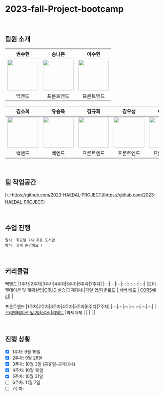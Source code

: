 # 2023-fall-Project-bootcamp

<br>

## 팀원 소개
| 권수현 | 송나흔 | 이수현 | 
| :-----: | :-----: | :-----: |
| [<img src="https://github.com/kwonssshyeon.png" width="100px">](https://github.com/kwonssshyeon) | [<img src="https://github.com/zrhmg0b71.png" width="100px">](https://github.com/zrhmg0b71) | [<img src="https://github.com/DingX2.png" width="100px">](https://github.com/DingX2) |
| 백엔드 | 프론트엔드 | 프론트엔드 |

| 김소희 | 유승욱 | 김규회 | 김우성 | 이승민 |
| :-----: | :-----: | :-----: | :-----: | :-----: |
| [<img src="https://github.com/kimsohee1221.png" width="100px">](https://github.com/kimsohee1221) | [<img src="https://github.com/yso8296.png" width="100px">](https://github.com/yso8296) | [<img src="https://github.com/KimKyuHoi.png" width="100px">](https://github.com/KimKyuHoi) | [<img src="https://github.com/KimW00Sung.png" width="100px">](https://github.com/KimW00Sung) | [<img src="https://github.com/miloul.png" width="100px">](https://github.com/miloul) |
| 백엔드 | 백엔드 | 프론트엔드 | 프론트엔드 | 프론트엔드 |

<br>

## 팀 작업공간
[:point_right:https://github.com/2023-HAEDAL-PROJECT](https://github.com/2023-HAEDAL-PROJECT)


<br>

## 수업 진행
```
일시: 화요일 7시 주로 도서관
방식: 함께 논의해요 !
```

<br>

## 커리큘럼

백엔드
|1주차|2주차|3주차|4주차|5주차|6주차|7주차|
|:-:|:-:|:-:|:-:|:-:|:-:|:-:|
|오리엔테이션 및 계획설립|[CRUD 실습](https://github.com/2023-HAEDAL-PROJECT/backend_study_week02)|과제대체 |[파일 업/다운로드](https://github.com/2023-HAEDAL-PROJECT/backend_study_week4) | [서버 배포](https://github.com/2023-HAEDAL-PROJECT/backend_study_week5) | [CORS에러](https://github.com/2023-HAEDAL-PROJECT/backend_study_week6)| |

프론트엔드
|1주차|2주차|3주차|4주차|5주차|6주차|7주차|
|:-:|:-:|:-:|:-:|:-:|:-:|:-:|
|[오리엔테이션 및 계획설립](https://github.com/KNU-HAEDAL/2023-fall-Project-bootcamp/tree/main/frontend/week01)|[리액트](https://github.com/KNU-HAEDAL/2023-fall-Project-bootcamp/tree/main/frontend/week02) |과제대체 | | | | |

<br>

## 진행 상황
- [x] 1주차: 9월 19일
- [x] 2주차: 9월 26일
- [x] 3주차: 10월 3일 (공휴일-과제대체)
- [x] 4주차: 10월 10일
- [x] 5주차: 10월 31일
- [ ] 6주차: 11월 7일
- [ ] 7주차:
